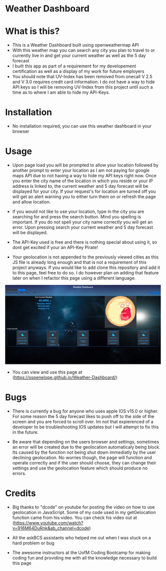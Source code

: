 # Weather Dashboard

# What is this?
- This is a Weather Dashboard built using openweathermap API 
- With this weather map you can search any city you plan to travel to or currently live in and get your current
weather as well as the 5 day forecast
- I built this app as part of a requirement for my developement certification as well as a display of my work for future employers 
- You should note that UV-Index has been removed from onecall V 2.5 and V 3.0 requires credit card information. I do not have a way to hide API keys so I will be removing UV-Index from this project until such a time as to where I am able to hide my API-Keys.

# Installation 
- No installation required, you can use this weather dashboard in your browser

# Usage
- Upon page load you will be prompted to allow your location followed by another prompt
to enter your location as I am not paying for google maps API due to not having a way to hide my API keys right now. Once you enter the city name of the location in which you reside or your IP address is linked to, the current weather and 5 day forecast will be displayed for your city. If your request's for location are turned off you will get an alert warning you to either turn them on or refresh the page and allow location. 

- If you would not like to use your location, type in the city you are searching for and  press the search button. Mind you spelling is important. If you do not spell your city name correctly you will get an error. Upon pressing search your current weather and 5 day forecast will be displayed.

- The API-Key used is free and there is nothing special about using it, so dont get excited if your an API-Key Pirate!

- Your geolocation is not appended to the previously viewed cities as this JS file is already long enough and that is not a requirement of this project anyways. If you would like to add clone this repository and add it to this page, feel free to do so. I do however plan on adding that feature later on when I refactor this page using a different language.

![alt text](./assets/images/application.screenshot.png)

- You can view and use this page at (https://sspenelope.github.io/Weather-Dashboard/)

# Bugs
- There is currently a bug for anyone who uses apple IOS v15.0 or higher. For some reason the 5 day forecast likes to push off to the side of the screen and you are forced to scroll over. Im not that expierenced of a developer to be troubleshooting IOS updates but I will attempt to fix this in the future.

- Be aware that depending on the users browser and settings, sometimes an error will be created due to the geolocation automaticaly being block. Its caused by the function not being shut down immediatly by the user declining geolocation. No worries though, the page will function and operate correctly and if the user should choose, they can change their settings and use the geolocation feature which should produce no errors.

# Credits
- Big thanks to "dcode" on youtube for posting the video on how to use geolocation in JavaScript. Some of my code used in my getGelocation function came from his video. You can check his video out at (https://www.youtube.com/watch?v=916M64DuRnk&ab_channel=dcode)

- All the askBCS assistants who helped me out when I was stuck on a hard problem or bug

- The awesome instructors at the UofM Coding Bootcamp for making coding fun and providing me with all the knowledge necessary to build this page


